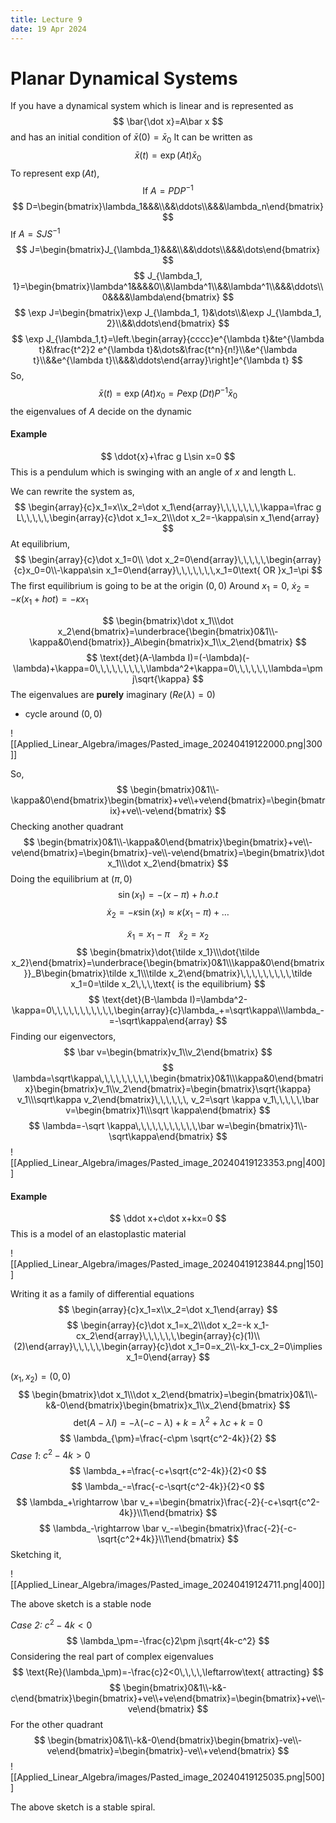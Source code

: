 ```yaml
---
title: Lecture 9
date: 19 Apr 2024
---
```

# Planar Dynamical Systems
If you have a dynamical system which is linear and is represented as
$$
\bar{\dot x}=A\bar x
$$
and has an initial condition of $\bar x(0)=\bar x_0$
It can be written as 
$$
\bar x(t)=\exp(At)\bar x_0
$$
To represent $\exp(At)$,
$$
\text{If } A=PDP^{-1}
$$
$$
D=\begin{bmatrix}\lambda_1&&&\\&&\ddots\\&&&\lambda_n\end{bmatrix}
$$
If $A=SJS^{-1}$
$$
J=\begin{bmatrix}J_{\lambda_1}&&&\\&&\ddots\\&&&\dots\end{bmatrix}
$$
$$
J_{\lambda_1, 1}=\begin{bmatrix}\lambda^1&&&&0\\&\lambda^1\\&&\lambda^1\\&&&\ddots\\0&&&&\lambda\end{bmatrix}
$$
$$
\exp J=\begin{bmatrix}\exp J_{\lambda_1, 1}&\dots\\&\exp J_{\lambda_1, 2}\\&&\ddots\end{bmatrix}
$$
$$
\exp J_{\lambda_1,t}=\left.\begin{array}{cccc}e^{\lambda t}&te^{\lambda t}&\frac{t^2}2 e^{\lambda t}&\dots&\frac{t^n}{n!}\\&e^{\lambda t}\\&&e^{\lambda t}\\&&&\ddots\end{array}\right]e^{\lambda t}
$$
So,
$$
\bar x(t)=\exp(At)x_0=P\exp(Dt)P^{-1}\bar x_0
$$
the eigenvalues of $A$ decide on the dynamic

#### Example
$$
\ddot{x}+\frac g L\sin x=0
$$
This is a pendulum which is swinging with an angle of $x$ and length L.

We can rewrite the system as,
$$
\begin{array}{c}x_1=x\\x_2=\dot x_1\end{array}\,\,\,\,\,\,\,\kappa=\frac g L\,\,\,\,\,\begin{array}{c}\dot x_1=x_2\\\dot x_2=-\kappa\sin x_1\end{array}
$$
At equilibrium,
$$
\begin{array}{c}\dot x_1=0\\ \dot x_2=0\end{array}\,\,\,\,\,\begin{array}{c}x_0=0\\-\kappa\sin x_1=0\end{array}\,\,\,\,\,\,\,x_1=0\text{ OR }x_1=\pi
$$
The first equilibrium is going to be at the origin $(0,0)$
Around $x_1=0$, $\dot x_2=-\kappa(x_1+hot)=-\kappa x_1$

$$
\begin{bmatrix}\dot x_1\\\dot x_2\end{bmatrix}=\underbrace{\begin{bmatrix}0&1\\-\kappa&0\end{bmatrix}}_A\begin{bmatrix}x_1\\x_2\end{bmatrix}
$$
$$
\text{det}(A-\lambda I)=(-\lambda)(-\lambda)+\kappa=0\,\,\,\,\,\,\,\,\,\lambda^2+\kappa=0\,\,\,\,\,\,\lambda=\pm j\sqrt{\kappa}
$$
The eigenvalues are **purely** imaginary ($Re(\lambda)=0$)
- cycle around $(0,0)$

![[Applied_Linear_Algebra/images/Pasted_image_20240419122000.png|300]]

So,
$$
\begin{bmatrix}0&1\\-\kappa&0\end{bmatrix}\begin{bmatrix}+ve\\+ve\end{bmatrix}=\begin{bmatrix}+ve\\-ve\end{bmatrix}
$$
Checking another quadrant
$$
\begin{bmatrix}0&1\\-\kappa&0\end{bmatrix}\begin{bmatrix}+ve\\-ve\end{bmatrix}=\begin{bmatrix}-ve\\-ve\end{bmatrix}=\begin{bmatrix}\dot x_1\\\dot x_2\end{bmatrix}
$$
Doing the equilibrium at $(\pi,0)$
$$
\sin(x_1)=-(x-\pi)+h.o.t
$$
$$
\dot x_2=-\kappa\sin(x_1)\approx\kappa(x_1-\pi)+\dots
$$

$$
\tilde x_1=x_1-\pi\,\,\,\,\,\, \tilde x_2=x_2 
$$
$$
\begin{bmatrix}\dot{\tilde x_1}\\\dot{\tilde x_2}\end{bmatrix}=\underbrace{\begin{bmatrix}0&1\\\kappa&0\end{bmatrix}}_B\begin{bmatrix}\tilde x_1\\\tilde x_2\end{bmatrix}\,\,\,\,\,\,\,\,\,\tilde x_1=0=\tilde x_2\,\,\,\text{ is the equilibrium}
$$
$$
\text{det}(B-\lambda I)=\lambda^2-\kappa=0\,\,\,\,\,\,\,\,\,\,\,\begin{array}{c}\lambda_+=\sqrt\kappa\\\lambda_-=-\sqrt\kappa\end{array}
$$
Finding our eigenvectors,
$$
\bar v=\begin{bmatrix}v_1\\v_2\end{bmatrix}
$$
$$
\lambda=\sqrt\kappa\,\,\,\,\,\,\,\,\,\begin{bmatrix}0&1\\\kappa&0\end{bmatrix}\begin{bmatrix}v_1\\v_2\end{bmatrix}=\begin{bmatrix}\sqrt{\kappa} v_1\\\sqrt\kappa v_2\end{bmatrix}\,\,\,\,\,\, v_2=\sqrt \kappa v_1\,\,\,\,\,\bar v=\begin{bmatrix}1\\\sqrt \kappa\end{bmatrix}
$$
$$
\lambda=-\sqrt \kappa\,\,\,\,\,\,\,\,\,\,\,\bar w=\begin{bmatrix}1\\-\sqrt\kappa\end{bmatrix}
$$
![[Applied_Linear_Algebra/images/Pasted_image_20240419123353.png|400]]
#### Example
$$
\ddot x+c\dot x+kx=0
$$
This is a model of an elastoplastic material

![[Applied_Linear_Algebra/images/Pasted_image_20240419123844.png|150]]

Writing it as a family of differential equations
$$
\begin{array}{c}x_1=x\\x_2=\dot x_1\end{array}
$$
$$
\begin{array}{c}\dot x_1=x_2\\\dot x_2=-k x_1-cx_2\end{array}\,\,\,\,\,\,\begin{array}{c}(1)\\(2)\end{array}\,\,\,\,\,\begin{array}{c}\dot x_1=0=x_2\\-kx_1-cx_2=0\implies x_1=0\end{array}
$$

$(x_1,x_2)=(0,0)$
$$
\begin{bmatrix}\dot x_1\\\dot x_2\end{bmatrix}=\begin{bmatrix}0&1\\-k&-0\end{bmatrix}\begin{bmatrix}x_1\\x_2\end{bmatrix}
$$
$$
\text{det}(A-\lambda I)=-\lambda(-c-\lambda)+k=\lambda^2+\lambda c+k=0
$$
$$
\lambda_{\pm}=\frac{-c\pm \sqrt{c^2-4k}}{2}
$$
*Case 1*: $c^2-4k>0$
$$
\lambda_+=\frac{-c+\sqrt{c^2-4k}}{2}<0
$$
$$
\lambda_-=\frac{-c-\sqrt{c^2-4k}}{2}<0
$$
$$
\lambda_+\rightarrow \bar v_+=\begin{bmatrix}\frac{-2}{-c+\sqrt{c^2-4k}}\\1\end{bmatrix}
$$
$$
\lambda_-\rightarrow \bar v_-=\begin{bmatrix}\frac{-2}{-c-\sqrt{c^2+4k}}\\1\end{bmatrix}
$$
Sketching it,

![[Applied_Linear_Algebra/images/Pasted_image_20240419124711.png|400]]

The above sketch is a stable node

*Case 2:* $c^2-4k<0$
$$
\lambda_\pm=-\frac{c}2\pm j\sqrt{4k-c^2}
$$
Considering the real part of complex eigenvalues
$$
\text{Re}(\lambda_\pm)=-\frac{c}2<0\,\,\,\,\leftarrow\text{ attracting}
$$
$$
\begin{bmatrix}0&1\\-k&-c\end{bmatrix}\begin{bmatrix}+ve\\+ve\end{bmatrix}=\begin{bmatrix}+ve\\-ve\end{bmatrix}
$$
For the other quadrant
$$
\begin{bmatrix}0&1\\-k&-0\end{bmatrix}\begin{bmatrix}-ve\\-ve\end{bmatrix}=\begin{bmatrix}-ve\\+ve\end{bmatrix}
$$
![[Applied_Linear_Algebra/images/Pasted_image_20240419125035.png|500]]

The above sketch is a stable spiral.

